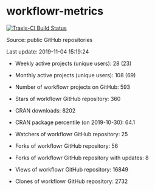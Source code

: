 
<!-- README.md is generated from README.Rmd. Please edit that file -->
workflowr-metrics
=================

[![Travis-CI Build Status](https://travis-ci.org/workflowr/workflowr-metrics.svg?branch=master)](https://travis-ci.org/workflowr/workflowr-metrics)

Source: public GitHub repositories

Last update: 2019-11-04 15:19:24

-   Weekly active projects (unique users): 28 (23)

-   Monthly active projects (unique users): 108 (69)

-   Number of workflowr projects on GitHub: 593

-   Stars of workflowr GitHub repository: 360

-   CRAN downloads: 8202

-   CRAN package percentile (on 2019-10-30): 64.1

-   Watchers of workflowr GitHub repository: 25

-   Forks of workflowr GitHub repository: 56

-   Forks of workflowr GitHub repository with updates: 8

-   Views of workflowr GitHub repository: 16849

-   Clones of workflowr GitHub repository: 2732

